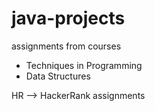 # java-projects

assignments from courses
  - Techniques in Programming
  - Data Structures 

HR --> HackerRank assignments
